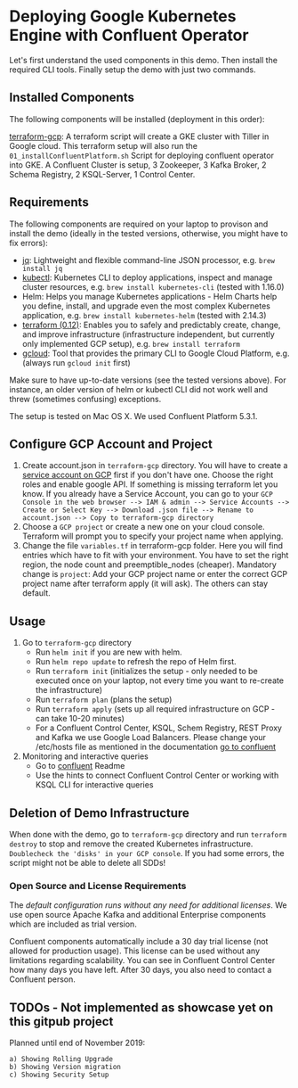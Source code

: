 # Deploying Google Kubernetes Engine with Confluent Operator

Let's first understand the used components in this demo. Then install the required CLI tools. Finally setup the demo with just two commands.

## Installed Components

The following components will be installed (deployment in this order):

[terraform-gcp](terraform-gcp): A terraform script will create a GKE cluster with Tiller in Google cloud. This terraform setup will also run the `01_installConfluentPlatform.sh` Script for deploying confluent operator into GKE. A Confluent Cluster is setup, 3 Zookeeper, 3 Kafka Broker, 2 Schema Registry, 2 KSQL-Server, 1 Control Center.

## Requirements

The following components are required on your laptop to provison and install the demo (ideally in the tested versions, otherwise, you might have to fix errors):

* [jq](https://stedolan.github.io/jq/): Lightweight and flexible command-line JSON processor,  e.g. `brew install jq`
* [kubectl](https://kubernetes.io/docs/tasks/tools/install-kubectl/): Kubernetes CLI to deploy applications, inspect and manage cluster resources,  e.g. `brew install kubernetes-cli` (tested with 1.16.0)
* Helm: Helps you manage Kubernetes applications - Helm Charts help you define, install, and upgrade even the most complex Kubernetes application, e.g. `brew install kubernetes-helm` (tested with 2.14.3)
* [terraform (0.12)](https://www.terraform.io/downloads.html): Enables you to safely and predictably create, change, and improve infrastructure (infrastructure independent, but currently only implemented GCP setup), e.g. `brew install terraform`
* [gcloud](https://cloud.google.com/sdk/docs/quickstart-macos): Tool that provides the primary CLI to Google Cloud Platform, e.g.  (always run `gcloud init` first)

Make sure to have up-to-date versions (see the tested versions above). For instance, an older version of helm or kubectl CLI did not work well and threw (sometimes confusing) exceptions.

The setup is tested on Mac OS X. We used Confluent Platform 5.3.1.

## Configure GCP Account and Project

1) Create account.json in `terraform-gcp` directory. You will have to create a [service account on GCP](https://cloud.google.com/iam/docs/creating-managing-service-account-keys) first if you don't have one. Choose the right roles and enable google API. If something is missing terraform let you know. If you already have a Service Account, you can go to your `GCP Console in the web browser --> IAM & admin --> Service Accounts --> Create or Select Key --> Download .json file --> Rename to account.json --> Copy to terraform-gcp directory`
2) Choose a `GCP project` or create a new one on your cloud console. Terraform will prompt you to specify your project name when applying.
3) Change the file `variables.tf` in terraform-gcp folder. Here you will find entries which have to fit with your environment. You have to set the right region, the node count and preemptible_nodes (cheaper). Mandatory change is `project`: Add your GCP project name or enter the correct GCP project name after terraform apply (it will ask). The others can stay default.

## Usage

1. Go to `terraform-gcp` directory
    * Run `helm init` if you are new with helm.
    * Run `helm repo update` to refresh the repo of Helm first.
    * Run `terraform init` (initializes the setup - only needed to be executed once on your laptop, not every time you want to re-create the infrastructure)
    * Run `terraform plan` (plans the setup)
    * Run `terraform apply` (sets up all required infrastructure on GCP - can take 10-20 minutes)
    * For a Confluent Control Center, KSQL, Schem Registry, REST Proxy and Kafka we use Google Load Balancers. Please change your /etc/hosts file as mentioned in the documentation [go to confluent](confluentREADME.md)
2. Monitoring and interactive queries
    * Go to [confluent](confluentREADME.md) Readme
    * Use the hints to connect Confluent Control Center or working with KSQL CLI for interactive queries

## Deletion of Demo Infrastructure

When done with the demo, go to `terraform-gcp` directory and run `terraform destroy` to stop and remove the created Kubernetes infrastructure. `Doublecheck the 'disks' in your GCP console`. If you had some errors, the script might not be able to delete all SDDs!

### Open Source and License Requirements

The *default configuration runs without any need for additional licenses*. We use open source Apache Kafka and additional Enterprise components which are included as trial version. 

Confluent components automatically include a 30 day trial license (not allowed for production usage). This license can be used without any limitations regarding scalability. You can see in Confluent Control Center how many days you have left. After 30 days, you also need to contact a Confluent person.


## TODOs - Not implemented as showcase yet on this gitpub project

Planned until end of November 2019:

    a) Showing Rolling Upgrade
    b) Showing Version migration
    c) Showing Security Setup